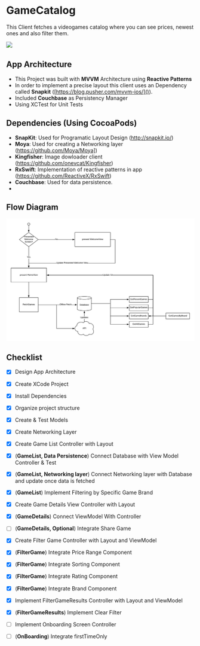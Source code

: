 #  GameCatalog
 

This Client fetches a videogames catalog where you can see prices, newest ones and also filter them.

![](record.gif)

## App Architecture

- This Project was built with **MVVM** Architecture using **Reactive Patterns**
- In order to implement a precise layout this client uses an Dependency called **Snapkit** ([https://blog.pusher.com/mvvm-ios/]()).
- Included **Couchbase** as Persistency Manager
- Using XCTest for Unit Tests

## Dependencies (Using CocoaPods)
- **SnapKit**: Used for Programatic Layout Design (http://snapkit.io/)
- **Moya**: Used for creating a Networking layer (https://github.com/Moya/Moya])
- **Kingfisher**: Image dowloader client (https://github.com/onevcat/Kingfisher)
- **RxSwift**: Implementation of reactive patterns in app (https://github.com/ReactiveX/RxSwift)
- **Couchbase**: Used for data persistence.
- 
## Flow Diagram

![](fetchGamesDiagram.png)

## Checklist

- [x] Design App Architecture
- [x] Create XCode Project
- [x] Install Dependencies
- [x] Organize project structure
- [x] Create & Test Models
- [x] Create Networking Layer
- [x] Create Game List Controller with Layout
- [x] (**GameList, Data Persistence**) Connect Database with View Model Controller & Test
- [x] (**GameList, Networking layer**) Connect Networking layer with Database and update once data is fetched
- [x] (**GameList**) Implement Filtering by Specific Game Brand
- [x] Create Game Details View Controller with Layout
- [x] (**GameDetails**) Connect ViewModel With Controller
- [ ] (**GameDetails, Optional**) Integrate Share Game
- [x] Create Filter Game Controller with Layout and ViewModel
- [x] (**FilterGame**) Integrate Price Range Component
- [x] (**FilterGame**) Integrate Sorting Component
- [x] (**FilterGame**) Integrate Rating Component
- [x] (**FilterGame**) Integrate Brand Component
- [x] Implement FilterGameResults Controller with Layout and ViewModel
- [x] (**FilterGameResults**) Implement Clear Filter 
- [ ] Implement Onboarding Screen Controller
- [ ] (**OnBoarding**) Integrate firstTimeOnly

